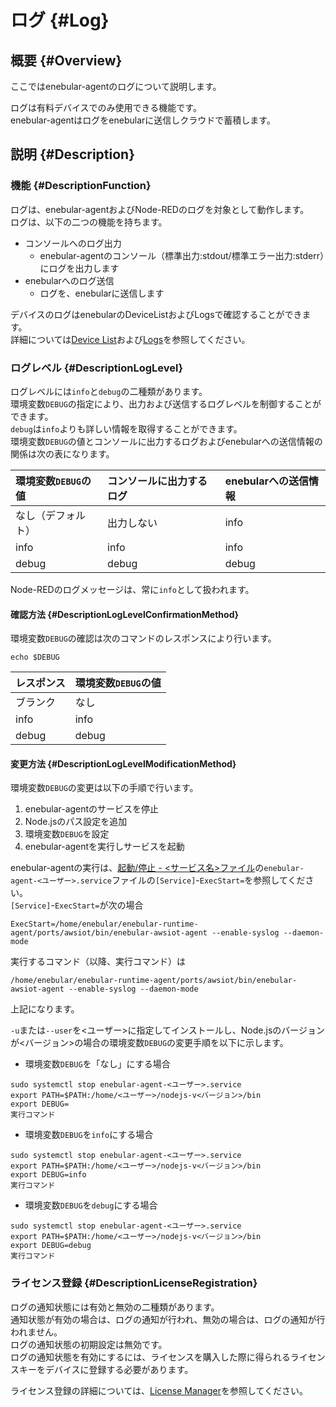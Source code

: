 # ログ {#Log}

## 概要 {#Overview}

ここではenebular-agentのログについて説明します。  

ログは有料デバイスでのみ使用できる機能です。  
enebular-agentはログをenebularに送信しクラウドで蓄積します。

## 説明 {#Description}

### 機能 {#DescriptionFunction}

ログは、enebular-agentおよびNode-REDのログを対象として動作します。  
ログは、以下の二つの機能を持ちます。  
* コンソールへのログ出力
    * enebular-agentのコンソール（標準出力:stdout/標準エラー出力:stderr）にログを出力します
* enebularへのログ送信
    * ログを、enebularに送信します

デバイスのログはenebularのDeviceListおよびLogsで確認することができます。  
詳細については[Device List](../Device/DeviceList.md)および[Logs](../Device/Logs.md)を参照してください。


### ログレベル {#DescriptionLogLevel}
ログレベルには`info`と`debug`の二種類があります。  
環境変数`DEBUG`の指定により、出力および送信するログレベルを制御することができます。  
`debug`は`info`よりも詳しい情報を取得することができます。  
環境変数`DEBUG`の値とコンソールに出力するログおよびenebularへの送信情報の関係は次の表になります。  

|環境変数`DEBUG`の値|コンソールに出力するログ|enebularへの送信情報|
|:--|:--|:--|
|なし（デフォルト）|出力しない|info|
|info|info|info|
|debug|debug|debug|

Node-REDのログメッセージは、常に`info`として扱われます。  

#### 確認方法 {#DescriptionLogLevelConfirmationMethod}

環境変数`DEBUG`の確認は次のコマンドのレスポンスにより行います。  
```
echo $DEBUG
```

|レスポンス|環境変数`DEBUG`の値|
|:--|:--|
|ブランク|なし|
|info|info|
|debug|debug|

#### 変更方法 {#DescriptionLogLevelModificationMethod}

環境変数`DEBUG`の変更は以下の手順で行います。  
1. enebular-agentのサービスを停止  
2. Node.jsのパス設定を追加  
3. 環境変数`DEBUG`を設定  
4. enebular-agentを実行しサービスを起動  

enebular-agentの実行は、[起動/停止 - <サービス名>ファイル](StartStop.md#ExampleServiceFile)の`enebular-agent-<ユーザー>.service`ファイルの`[Service]`-`ExecStart=`を参照してください。  
`[Service]`-`ExecStart=`が次の場合
```
ExecStart=/home/enebular/enebular-runtime-agent/ports/awsiot/bin/enebular-awsiot-agent --enable-syslog --daemon-mode
```
実行するコマンド（以降、実行コマンド）は
```
/home/enebular/enebular-runtime-agent/ports/awsiot/bin/enebular-awsiot-agent --enable-syslog --daemon-mode
```
上記になります。  

`-u`または`--user`を<ユーザー>に指定してインストールし、Node.jsのバージョンが<バージョン>の場合の環境変数`DEBUG`の変更手順を以下に示します。  

* 環境変数`DEBUG`を「なし」にする場合

```
sudo systemctl stop enebular-agent-<ユーザー>.service
export PATH=$PATH:/home/<ユーザー>/nodejs-v<バージョン>/bin
export DEBUG=
実行コマンド
```

* 環境変数`DEBUG`を`info`にする場合

```
sudo systemctl stop enebular-agent-<ユーザー>.service
export PATH=$PATH:/home/<ユーザー>/nodejs-v<バージョン>/bin
export DEBUG=info
実行コマンド
```

* 環境変数`DEBUG`を`debug`にする場合

```
sudo systemctl stop enebular-agent-<ユーザー>.service
export PATH=$PATH:/home/<ユーザー>/nodejs-v<バージョン>/bin
export DEBUG=debug
実行コマンド
```

### ライセンス登録 {#DescriptionLicenseRegistration}

ログの通知状態には有効と無効の二種類があります。  
通知状態が有効の場合は、ログの通知が行われ、無効の場合は、ログの通知が行われません。  
ログの通知状態の初期設定は無効です。  
ログの通知状態を有効にするには、ライセンスを購入した際に得られるライセンスキーをデバイスに登録する必要があります。  

ライセンス登録の詳細については、[License Manager](../Device/LicenseManager.md)を参照してください。  

